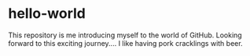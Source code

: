 # hello-world
This repository is me introducing myself to the world of GitHub. Looking forward to this exciting journey....
I like having pork cracklings with beer.
